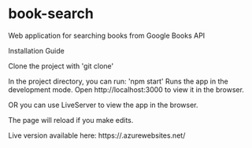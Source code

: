 # book-search
Web application for searching books from Google Books API

Installation Guide

Clone the project with 'git clone'

In the project directory, you can run: 'npm start'
Runs the app in the development mode.
Open http://localhost:3000 to view it in the browser.

OR you can use LiveServer to view the app in the browser.

The page will reload if you make edits.

Live version available here: https://.azurewebsites.net/


